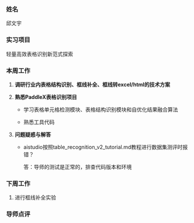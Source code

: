 ### 姓名

邱文宇

### 实习项目

轻量高效表格识别新范式探索

### 本周工作

1. **调研行业内表格结构识别、框线补全、框线转excel/html的技术方案**

2. **熟悉PaddleX表格识别项目**
   
   * 学习表格单元格检测模块、表格结构识别模块和自优化结果融合算法
   
   * 熟悉工具代码

3. **问题疑惑与解答**
   
   * aistudio按照table_recognition_v2_tutorial.md教程进行数据集测评时报错？
     
     答：导师的测试是正常的，排查代码版本和环境

### 下周工作

1. 进行框线补全实验

### 导师点评
